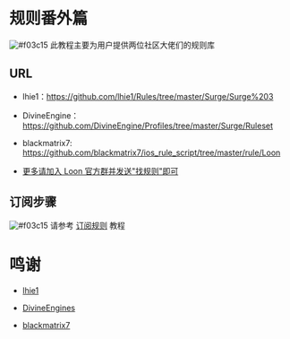 # 规则番外篇

![#f03c15](https://placehold.it/15/f03c15/000000?text=+) 此教程主要为用户提供两位社区大佬们的规则库

## URL

- lhie1：https://github.com/lhie1/Rules/tree/master/Surge/Surge%203

- DivineEngine：https://github.com/DivineEngine/Profiles/tree/master/Surge/Ruleset

- blackmatrix7: https://github.com/blackmatrix7/ios_rule_script/tree/master/rule/Loon

- [更多请加入 Loon 官方群并发送"找规则"即可](https://t.me/Loon0x00)

## 订阅步骤

![#f03c15](https://placehold.it/15/f03c15/000000?text=+) 请参考 [订阅规则](https://github.com/chiupam/tutorial/blob/master/Loon/Plus/Remote_Rule.md) 教程

# 鸣谢

- [lhie1](https://github.com/lhie1)

- [DivineEngines](https://github.com/DivineEngine)

- [blackmatrix7](https://github.com/blackmatrix7)
